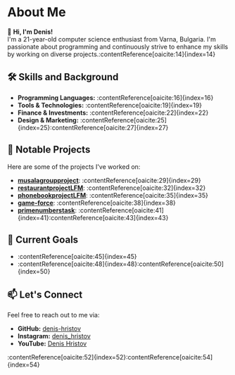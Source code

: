 # About Me

👋 **Hi, I'm Denis!**  
I'm a 21-year-old computer science enthusiast from Varna, Bulgaria. I'm passionate about programming and continuously strive to enhance my skills by working on diverse projects.:contentReference[oaicite:14]{index=14}

## 🛠 Skills and Background

- **Programming Languages:** :contentReference[oaicite:16]{index=16}
- **Tools & Technologies:** :contentReference[oaicite:19]{index=19}
- **Finance & Investments:** :contentReference[oaicite:22]{index=22}
- **Design & Marketing:** :contentReference[oaicite:25]{index=25}:contentReference[oaicite:27]{index=27}

## 🌟 Notable Projects

Here are some of the projects I've worked on:

- [**musalagroupproject**](https://github.com/denis-hristov/musalagroupproject): :contentReference[oaicite:29]{index=29}
- [**restaurantprojectLFM**](https://github.com/denis-hristov/restaurantprojectLFM): :contentReference[oaicite:32]{index=32}
- [**phonebookprojectLFM**](https://github.com/denis-hristov/phonebookprojectLFM): :contentReference[oaicite:35]{index=35}
- [**game-force**](https://github.com/denis-hristov/game-force): :contentReference[oaicite:38]{index=38}
- [**primenumberstask**](https://github.com/denis-hristov/primenumberstask): :contentReference[oaicite:41]{index=41}:contentReference[oaicite:43]{index=43}

## 🚀 Current Goals

- :contentReference[oaicite:45]{index=45}
- :contentReference[oaicite:48]{index=48}:contentReference[oaicite:50]{index=50}

## 📫 Let's Connect

Feel free to reach out to me via:

- **GitHub:** [denis-hristov](https://github.com/denis-hristov)
- **Instagram:** [denis_hristov](https://www.instagram.com/denis_hristov/)
- **YouTube:** [Denis Hristov](https://www.youtube.com/channel/UCr8URNO62cfW5EtXPLw2Q0w)

:contentReference[oaicite:52]{index=52}:contentReference[oaicite:54]{index=54}
